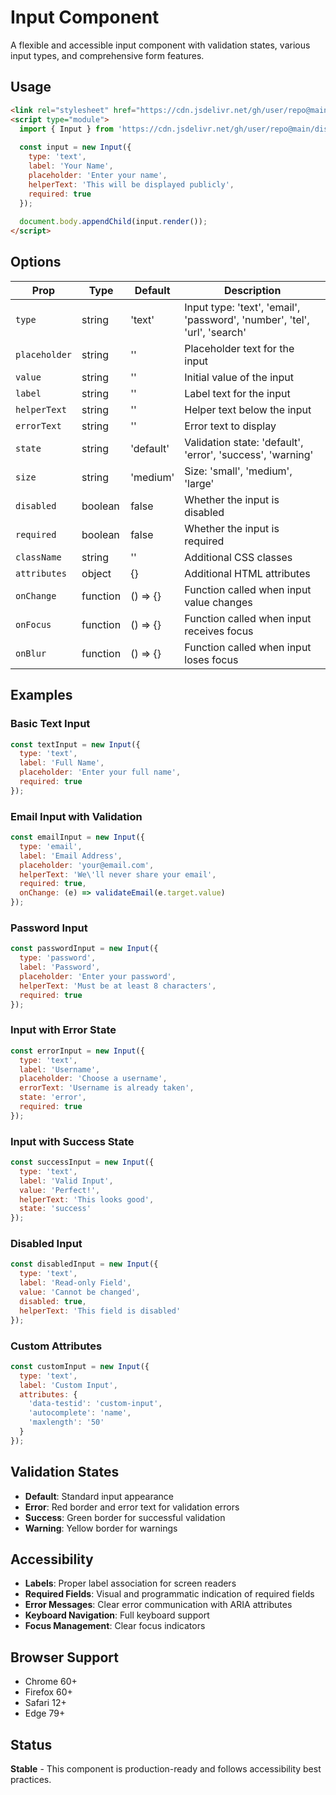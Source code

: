 # Input Component

A flexible and accessible input component with validation states, various input types, and comprehensive form features.

## Usage

```html
<link rel="stylesheet" href="https://cdn.jsdelivr.net/gh/user/repo@main/dist/input.css">
<script type="module">
  import { Input } from 'https://cdn.jsdelivr.net/gh/user/repo@main/dist/input.js';
  
  const input = new Input({ 
    type: 'text',
    label: 'Your Name',
    placeholder: 'Enter your name',
    helperText: 'This will be displayed publicly',
    required: true
  });
  
  document.body.appendChild(input.render());
</script>
```

## Options

| Prop | Type | Default | Description |
|------|------|---------|-------------|
| `type` | string | 'text' | Input type: 'text', 'email', 'password', 'number', 'tel', 'url', 'search' |
| `placeholder` | string | '' | Placeholder text for the input |
| `value` | string | '' | Initial value of the input |
| `label` | string | '' | Label text for the input |
| `helperText` | string | '' | Helper text below the input |
| `errorText` | string | '' | Error text to display |
| `state` | string | 'default' | Validation state: 'default', 'error', 'success', 'warning' |
| `size` | string | 'medium' | Size: 'small', 'medium', 'large' |
| `disabled` | boolean | false | Whether the input is disabled |
| `required` | boolean | false | Whether the input is required |
| `className` | string | '' | Additional CSS classes |
| `attributes` | object | {} | Additional HTML attributes |
| `onChange` | function | () => {} | Function called when input value changes |
| `onFocus` | function | () => {} | Function called when input receives focus |
| `onBlur` | function | () => {} | Function called when input loses focus |

## Examples

### Basic Text Input
```javascript
const textInput = new Input({
  type: 'text',
  label: 'Full Name',
  placeholder: 'Enter your full name',
  required: true
});
```

### Email Input with Validation
```javascript
const emailInput = new Input({
  type: 'email',
  label: 'Email Address',
  placeholder: 'your@email.com',
  helperText: 'We\'ll never share your email',
  required: true,
  onChange: (e) => validateEmail(e.target.value)
});
```

### Password Input
```javascript
const passwordInput = new Input({
  type: 'password',
  label: 'Password',
  placeholder: 'Enter your password',
  helperText: 'Must be at least 8 characters',
  required: true
});
```

### Input with Error State
```javascript
const errorInput = new Input({
  type: 'text',
  label: 'Username',
  placeholder: 'Choose a username',
  errorText: 'Username is already taken',
  state: 'error',
  required: true
});
```

### Input with Success State
```javascript
const successInput = new Input({
  type: 'text',
  label: 'Valid Input',
  value: 'Perfect!',
  helperText: 'This looks good',
  state: 'success'
});
```

### Disabled Input
```javascript
const disabledInput = new Input({
  type: 'text',
  label: 'Read-only Field',
  value: 'Cannot be changed',
  disabled: true,
  helperText: 'This field is disabled'
});
```

### Custom Attributes
```javascript
const customInput = new Input({
  type: 'text',
  label: 'Custom Input',
  attributes: {
    'data-testid': 'custom-input',
    'autocomplete': 'name',
    'maxlength': '50'
  }
});
```

## Validation States

- **Default**: Standard input appearance
- **Error**: Red border and error text for validation errors
- **Success**: Green border for successful validation
- **Warning**: Yellow border for warnings

## Accessibility

- **Labels**: Proper label association for screen readers
- **Required Fields**: Visual and programmatic indication of required fields
- **Error Messages**: Clear error communication with ARIA attributes
- **Keyboard Navigation**: Full keyboard support
- **Focus Management**: Clear focus indicators

## Browser Support

- Chrome 60+
- Firefox 60+
- Safari 12+
- Edge 79+

## Status

**Stable** - This component is production-ready and follows accessibility best practices.
